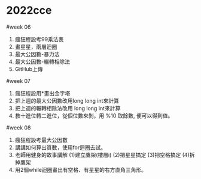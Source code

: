# 2022cce

#week 06
1. 瘋狂程設考99乘法表
2. 畫星星，兩層迴圈
3. 最大公因數-暴力法
4. 最大公因數-輾轉相除法
5. GitHub上傳

#week 07
1. 瘋狂程設用*畫出金字塔
2. 把上週的最大公因數改用long long int來計算
3. 把上週的輾轉相除法改用 long long int來計算
4. 教十進位轉二進位，從個位數來剝，用 %10 取餘數, 便可以得到值。

#week 08
1.  瘋狂程設考最大公因數
2.  講講如何算出質數，使用for迴圈去試。
3.  老師用健身的故事講解 (1)建立鷹架(樓層i) (2)把星星搞定 (3)把空格搞定 (4)拆掉鷹架
4.  用2個while迴圈畫出有空格、有星星的右方直角三角形。
